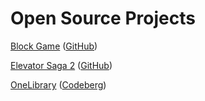 # Open Source Projects

[Block Game](https://tdurtschi.github.io/block-game/) ([GitHub](https://github.com/tdurtschi/block-game))

[Elevator Saga 2](https://tdurtschi.github.io/elevator-saga-2/) ([GitHub](https://github.com/tdurtschi/elevator-saga-2))

[OneLibrary](https://onelibrary.cc) ([Codeberg](https://codeberg.org/tdurtschi/one-library))
